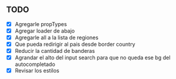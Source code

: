 ## TODO
  - [x] Agregarle propTypes
  - [x] Agregar loader de abajo
  - [x] Agregarle all a la lista de regiones
  - [x] Que pueda redirigir al pais desde border country
  - [x] Reducir la cantidad de banderas
  - [x] Agrandar el alto del input search  para que no queda ese bg del autocompletado
  - [x] Revisar los estilos